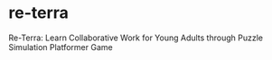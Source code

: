 # re-terra
Re-Terra: Learn Collaborative Work for Young Adults through Puzzle Simulation Platformer Game
